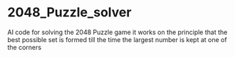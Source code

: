 # 2048_Puzzle_solver
AI code for solving the 2048 Puzzle game
it works on the principle that the best possible set is formed till the time the largest number is kept at one of the corners 
